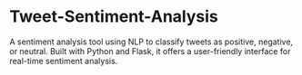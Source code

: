 # Tweet-Sentiment-Analysis
A sentiment analysis tool using NLP to classify tweets as positive, negative, or neutral. Built with Python and Flask, it offers a user-friendly interface for real-time sentiment analysis.
